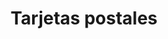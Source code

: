 ---
metaTitle: Tarjetas postales | Repro Disseny
metaDescription: Tarjetas postales personalizadas con calidad profesional en Cataluña.
keywords:
- tarjetas postales
searchTerms:
- tarjetas postales
image: /img/productos/mockupProduct.webp
galleryImages: []
alt: alt descripció de la foto
slug: tarjetas-postales
category: material-publicidad
sku: 01-OFICI-0007
price: 0
brand: Reprodisseny
inStock: true
formFields: []
ratingValue: 0
reviewCount: 0
schemaType: Product
type: producto
title: Tarjetas postales
description: descripción genérica de mi producto para probar
priceCurrency: EUR
schema:
  '@type': Product
  name: Tarjetas postales
  description: descripción genérica de mi producto para probar
  image: https://reprodisseny.com/img/productos/mockupProduct.webp
  sku: 01-OFICI-0007
  brand:
    '@type': Organization
    name: Repro Disseny
  offers:
    '@type': Offer
    price: 0
    priceCurrency: EUR
    availability: https://schema.org/InStock
nav: Tarjetas postales
faqs: []
---